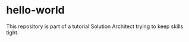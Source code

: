 # hello-world
This repository is part of a tutorial
Solution Architect trying to keep skills tight.
